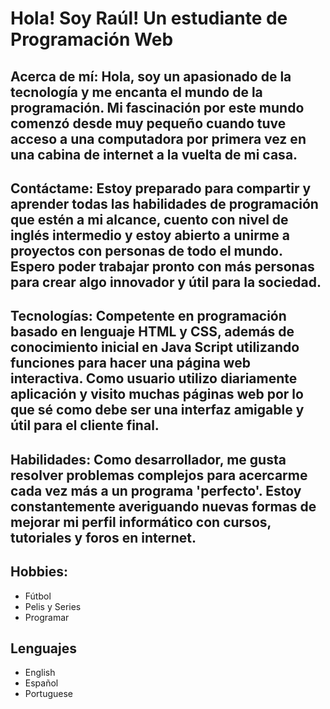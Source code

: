 # Hola! Soy Raúl! Un estudiante de Programación Web
## Acerca de mí: Hola, soy un apasionado de la tecnología y me encanta el mundo de la programación. Mi fascinación por este mundo comenzó desde muy pequeño cuando tuve acceso a una computadora por primera vez en una cabina de internet a la vuelta de mi casa.
## Contáctame: Estoy preparado para compartir y aprender todas las habilidades de programación que estén a mi alcance, cuento con nivel de inglés intermedio y estoy abierto a unirme a proyectos con personas de todo el mundo. Espero poder trabajar pronto con más personas para crear algo innovador y útil para la sociedad.

## Tecnologías: Competente en programación basado en lenguaje HTML y CSS, además de conocimiento inicial en Java Script utilizando funciones para hacer una página web interactiva. Como usuario utilizo diariamente aplicación y visito muchas páginas web por lo que sé como debe ser una interfaz amigable y útil para el cliente final.
## Habilidades: Como desarrollador, me gusta resolver problemas complejos para acercarme cada vez más a un programa 'perfecto'. Estoy constantemente averiguando nuevas formas de mejorar mi perfil informático con cursos, tutoriales y foros en internet.
## Hobbies:
- Fútbol
- Pelis y Series
- Programar

## Lenguajes
- English
- Español
- Portuguese

